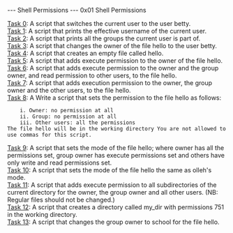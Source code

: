 --- Shell Permissions ---
0x01 Shell Permissions

[Task 0](): A script that switches the current user to the user betty. </br>
[Task 1](): A script that prints the effective username of the current user.</br>
[Task 2](): A script that prints all the groups the current user is part of.</br>
[Task 3](): A script that changes the owner of the file hello to the user betty.</br>
[Task 4](): A script that creates an empty file called hello.</br>
[Task 5](): A script that adds execute permission to the owner of the file hello.</br>
[Task 6](): A script that adds execute permission to the owner and the group owner, and read permission to other users, to the file hello.</br>
[Task 7](): A script that adds execution permission to the owner, the group owner and the other users, to the file hello. </br>
[Task 8](): A Write a script that sets the permission to the file hello as follows:

		i. Owner: no permission at all
		ii. Group: no permission at all
		iii. Other users: all the permissions
	The file hello will be in the working directory You are not allowed to use commas for this script.
[Task 9](): A script that sets the mode of the file hello; where owner has all the permissions set, group owner has execute permissions set and others have only write and read permissions set.</br>
[Task 10](): A script that sets the mode of the file hello the same as olleh's mode.</br>
[Task 11](): A script that adds execute permission to all subdirectories of the current directory for the owner, the group owner and all other users. (NB: Regular files should not be changed.)</br>
[Task 12](): A script that creates a directory called my_dir with permissions 751 in the working directory.</br>
[Task 13](): A script that changes the group owner to school for the file hello. </br>
